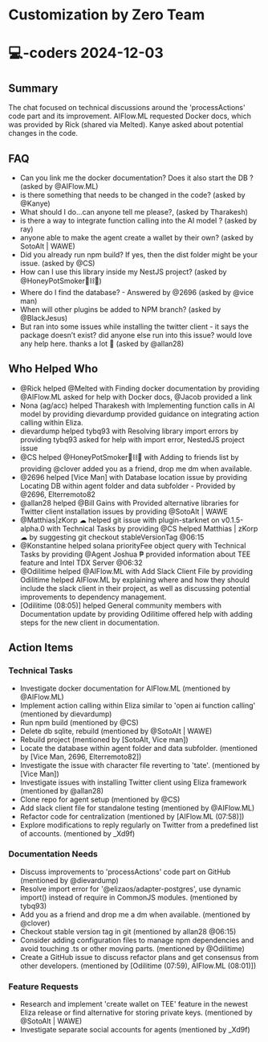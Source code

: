 # Customization by Zero Team

# 💻-coders 2024-12-03

## Summary

The chat focused on technical discussions around the 'processActions' code part and its improvement. AIFlow.ML requested Docker docs, which was provided by Rick (shared via Melted). Kanye asked about potential changes in the code.

## FAQ

- Can you link me the docker documentation? Does it also start the DB ? (asked by @AIFlow.ML)
- is there something that needs to be changed in the code? (asked by @Kanye)
- What should I do...can anyone tell me please?, (asked by Tharakesh)
- is there a way to integrate function calling into the AI model ? (asked by ray)
- anyone able to make the agent create a wallet by their own? (asked by SotoAlt | WAWE)
- Did you already run npm build? If yes, then the dist folder might be your issue. (asked by @CS)
- How can I use this library inside my NestJS project? (asked by @HoneyPotSmoker🐻⛓🍯)
- Where do I find the database? - Answered by @2696 (asked by @vice man)
- When will other plugins be added to NPM branch? (asked by @BlackJesus)
- But ran into some issues while installing the twitter client - it says the package doesn’t exist? did anyone else run into this issue? would love any help here. thanks a lot 🫡 (asked by @allan28)

## Who Helped Who

- @Rick helped @Melted with Finding docker documentation by providing @AIFlow.ML asked for help with Docker docs, @Jacob provided a link
- Nona (ag/acc) helped Tharakesh with Implementing function calls in AI model by providing dievardump provided guidance on integrating action calling within Eliza.
- dievardump helped tybq93 with Resolving library import errors by providing tybq93 asked for help with import error, NestedJS project issue
- @CS helped @HoneyPotSmoker🐻⛓🍯 with Adding to friends list by providing @clover added you as a friend, drop me dm when available.
- @2696 helped [Vice Man] with Database location issue by providing Locating DB within agent folder and data subfolder - Provided by @2696, Elterremoto82
- @allan28 helped @Bill Gains with Provided alternative libraries for Twitter client installation issues by providing @SotoAlt | WAWE
- @Matthias|zKorp ☁ helped git issue with plugin-starknet on v0.1.5-alpha.0 with Technical Tasks by providing @CS helped Matthias | zKorp ☁ by suggesting git checkout stableVersionTag @06:15
- @Konstantine helped solana priorityFee object query with Technical Tasks by providing @Agent Joshua ₱ provided information about TEE feature and Intel TDX Server @06:32
- @Odilitime helped @AIFlow.ML with Add Slack Client File by providing Odilitime helped AIFlow.ML by explaining where and how they should include the slack client in their project, as well as discussing potential improvements to dependency management.
- [Odilitime (08:05)] helped General community members with Documentation update by providing Odilitime offered help with adding steps for the new client in documentation.

## Action Items

### Technical Tasks

- Investigate docker documentation for AIFlow.ML (mentioned by @AIFlow.ML)
- Implement action calling within Eliza similar to 'open ai function calling' (mentioned by dievardump)
- Run npm build (mentioned by @CS)
- Delete db sqlite, rebuild (mentioned by @SotoAlt | WAWE)
- Rebuild project (mentioned by [SotoAlt, Vice man])
- Locate the database within agent folder and data subfolder. (mentioned by [Vice Man, 2696, Elterremoto82])
- Investigate the issue with character file reverting to 'tate'. (mentioned by [Vice Man])
- Investigate issues with installing Twitter client using Eliza framework (mentioned by @allan28)
- Clone repo for agent setup (mentioned by @CS)
- Add slack client file for standalone testing (mentioned by @AIFlow.ML)
- Refactor code for centralization (mentioned by [AIFlow.ML (07:58)])
- Explore modifications to reply regularly on Twitter from a predefined list of accounts. (mentioned by \_Xd9f)

### Documentation Needs

- Discuss improvements to 'processActions' code part on GitHub (mentioned by @dievardump)
- Resolve import error for '@elizaos/adapter-postgres', use dynamic import() instead of require in CommonJS modules. (mentioned by tybq93)
- Add you as a friend and drop me a dm when available. (mentioned by @clover)
- Checkout stable version tag in git (mentioned by allan28 @06:15)
- Consider adding configuration files to manage npm dependencies and avoid touching .ts or other moving parts. (mentioned by @Odilitime)
- Create a GitHub issue to discuss refactor plans and get consensus from other developers. (mentioned by [Odilitime (07:59), AIFlow.ML (08:01)])

### Feature Requests

- Research and implement 'create wallet on TEE' feature in the newest Eliza release or find alternative for storing private keys. (mentioned by @SotoAlt | WAWE)
- Investigate separate social accounts for agents (mentioned by \_Xd9f)
